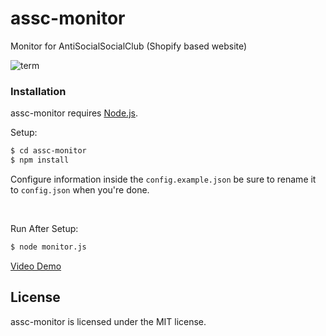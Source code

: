 # assc-monitor
Monitor for AntiSocialSocialClub (Shopify based website)

![term](http://i.imgur.com/6xzBTEH.png)

### Installation

assc-monitor requires [Node.js](http://nodejs.org/).

Setup:

```sh
$ cd assc-monitor
$ npm install
```

Configure information inside the `config.example.json` be sure to rename it to `config.json` when you're done.

<br>

Run After Setup:

```sh
$ node monitor.js
```

<a href="https://www.youtube.com/watch?v=oirJnCmtfQY&feature=youtu.be">Video Demo</a>

License
----

assc-monitor is licensed under the MIT license.
